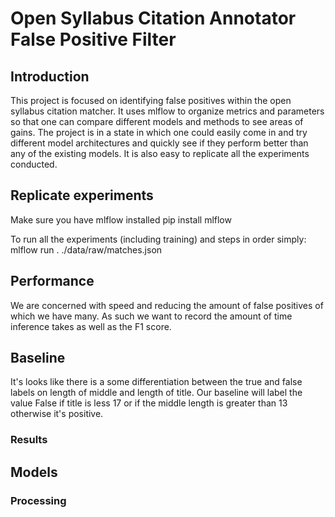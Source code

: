 # Open Syllabus Citation Annotator False Positive Filter

## Introduction
This project is focused on identifying false positives within the open syllabus citation matcher.  It uses mlflow to organize metrics and parameters so that one can compare different models and methods to see areas of gains.  The project is in a state in which one could easily come in and try different model architectures and quickly see if they perform better than any of the existing models.  It is also easy to replicate all the experiments conducted.

## Replicate experiments
Make sure you have mlflow installed
    pip install mlflow

To run all the experiments (including training) and steps in order simply:
    mlflow run . ./data/raw/matches.json

## Performance
We are concerned with speed and reducing the amount of false positives of which we have many.  As such we want to record the amount of time inference takes as well as the F1 score.

## Baseline
It's looks like there is a some differentiation between the true and false labels on length of middle and length of title.
Our baseline will label the value False if title is less 17 or if the middle length is greater than 13 otherwise it's positive.

<!-- Add images and stats -->


### Results



## Models
### Processing
